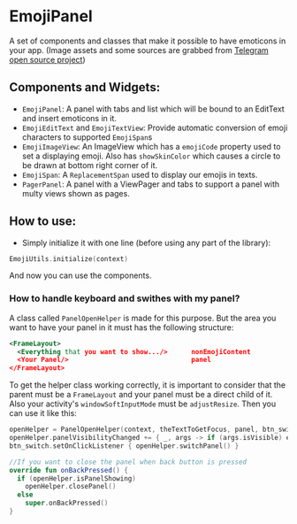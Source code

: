 # EmojiPanel
A set of components and classes that make it possible to have emoticons in your app.
(Image assets and some sources are grabbed from [Telegram open source project](https://github.com/DrKLO/Telegram))

## Components and Widgets:
* `EmojiPanel`: A panel with tabs and list which will be bound to an EditText and insert emoticons in it.
* `EmojiEditText` and `EmojiTextView`: Provide automatic conversion of emoji characters to supported `EmojiSpan`s
* `EmojiImageView`: An ImageView which has a `emojiCode` property used to set a displaying emoji. Also has `showSkinColor` which causes a circle to be drawn at bottom right corner of it.
* `EmojiSpan`: A `ReplacementSpan` used to display our emojis in texts.
* `PagerPanel`: A panel with a ViewPager and tabs to support a panel with multy views shown as pages.

## How to use:
* Simply initialize it with one line (before using any part of the library):
```kotlin
EmojiUtils.initialize(context)
```
And now you can use the components.

### How to handle keyboard and swithes with my panel?
A class called `PanelOpenHelper` is made for this purpose. But the area you want to have your panel in it must has the following structure:
```xml
<FrameLayout>
  <Everything that you want to show.../>      nonEmojiContent
  <Your Panel/>                               panel
</FrameLayout>
```
To get the helper class working correctly, it is important to consider that the parent must be a `FrameLayout` and your panel must be a direct child of it. Also your activity's `windowSoftInputMode` must be `adjustResize`.
Then you can use it like this:
```kotlin
openHelper = PanelOpenHelper(context, theTextToGetFocus, panel, btn_switch, nonEmojiContent, frameParent)
openHelper.panelVisibilityChanged += { _, args -> if (args.isVisible) emojiPanel.updateRecentEmojis() }
btn_switch.setOnClickListener { openHelper.switchPanel() }

//If you want to close the panel when back button is pressed
override fun onBackPressed() {
  if (openHelper.isPanelShowing)
    openHelper.closePanel()
  else
    super.onBackPressed()
}
```
